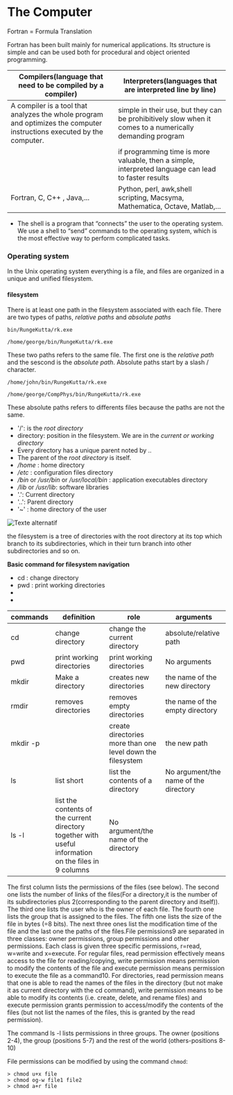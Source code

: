 # The Computer

Fortran = Formula Translation

Fortran has been built mainly for numerical applications. Its structure is simple and can be used both
for procedural and object oriented programming.

| Compilers(language that need to be compiled by a compiler) | Interpreters(languages that are interpreted line by line)|
|---|---|
|   A compiler is a tool that analyzes the whole program and optimizes the computer instructions executed by the computer. | simple in their use, but they can be prohibitively slow when it comes to a numerically demanding program  |
|   | if programming time is more valuable, then a simple, interpreted language can lead to faster results|
|Fortran, C, C++ , Java,...| Python, perl, awk,shell scripting, Macsyma, Mathematica, Octave, Matlab,...|


- The shell is a program that “connects” the user to the operating system.  We use a shell to “send” commands to the
operating system, which is the most effective way to perform complicated tasks.


### Operating system

In the Unix operating system everything is a file, and files are organized in a unique and unified filesystem. 


#### filesystem
There is at least one path in the filesystem associated with each file. There
are two types of paths, *relative paths* and *absolute paths*

```bin/RungeKutta/rk.exe``` 

```/home/george/bin/RungeKutta/rk.exe```

These two paths refers to the same file. The first one is the *relative path* and the sescond is the *absolute path*. Absolute paths start by a slash / character. 

```/home/john/bin/RungeKutta/rk.exe```

```/home/george/CompPhys/bin/RungeKutta/rk.exe```



These absolute paths refers to differents files because the paths are not the same. 

- '/': is the *root directory*
- directory: position in the filesystem. We are in the *current or working directory*
- Every directory has a unique parent noted by *..*
- The parent of the *root directory* is itself.
- */home* : home directory
- */etc* : configuration files directory
- */bin* or */usr/bin* or */usr/local/bin* : application executables directory
- */lib* or */usr/lib*: software libraries
- '.': Current directory
- '..': Parent directory
- '~' : home directory of the user

![Texte alternatif](https://github.com/roguelogan10/images/blob/main/filesystem.png "Titre de l'image")

the filesystem is a tree of directories with the root directory
at its top which branch to its subdirectories, which in their turn branch
into other subdirectories and so on.


**Basic command for filesystem navigation**
- cd : change directory
- pwd : print working directories
-
- 

| commands| definition | role | arguments |
|---|---|---|---|
|cd | change directory | change the current directory | absolute/relative path|
| pwd | print working directories| print working directories| No arguments|
| mkdir | Make a directory| creates new directories| the name of the new directory |
|rmdir |removes directories|  removes empty directories| the name of the empty directory|
|mkdir -p|  |create directories more than one level down the filesystem| the new path|  
|ls| list short| list the contents of a directory|No argument/the name of the directory|
|ls -l| list the contents of the current directory together with useful information on the files in 9 columns| No argument/the name of the directory|


The first column lists the permissions of the files (see below). The second one lists the number of links of the files(For a directory,it is the number of its subdirectories plus 2(corresponding to the parent directory
and itself)). The third one lists the user who is the owner of each file. The fourth one lists the group that is assigned to the files. The fifth one lists the size of the file in bytes (=8 bits). The next three ones
list the modification time of the file and the last one the paths of the files.File permissions9 are separated in three classes: owner permissions,
group permissions and other permissions. Each class is given three specific permissions, r=read, w=write and x=execute. For regular files, read
permission effectively means access to the file for reading/copying, write permission means permission to modify the contents of the file and execute permission means permission to execute the file as a command10.
For directories, read permission means that one is able to read the names of the files in the directory (but not make it as current directory with the cd command), write permission means to be able to modify its contents
(i.e. create, delete, and rename files) and execute permission grants permission to access/modify the contents of the files (but not list the names
of the files, this is granted by the read permission).

The command ls -l lists permissions in three groups. The owner (positions 2-4), the group (positions 5-7) and the rest of the world (others-positions 8-10)

File permissions can be modified by using the command `chmod`:
```
> chmod u+x file
> chmod og-w file1 file2
> chmod a+r file

```
